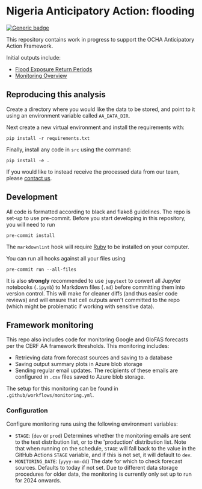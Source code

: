 # Nigeria Anticipatory Action: flooding
<!-- markdownlint-disable MD013 -->
[![Generic badge](https://img.shields.io/badge/STATUS-ENDORSED-%231EBFB3)](https://shields.io/)

This repository contains work in progress to support the OCHA Anticipatory Action Framework.

Initial outputs include:

- [Flood Exposure Return Periods](https://nga-floodexposure-marim-development-guc4dqhrguaxf3d9.eastus2-01.azurewebsites.net/)
- [Monitoring Overview](https://nga-monitoring-marimo-development-d6fhc2fud0hqa3e6.eastus2-01.azurewebsites.net/)

## Reproducing this analysis

Create a directory where you would like the data to be stored,
and point to it using an environment variable called
`AA_DATA_DIR`.

Next create a new virtual environment and install the requirements with:

```shell
pip install -r requirements.txt
```

Finally, install any code in `src` using the command:

```shell
pip install -e .
```

If you would like to instead receive the processed data from our team, please
[contact us](mailto:centrehumdata@un.org).

## Development

All code is formatted according to black and flake8 guidelines.
The repo is set-up to use pre-commit.
Before you start developing in this repository, you will need to run

```shell
pre-commit install
```

The `markdownlint` hook will require
[Ruby](https://www.ruby-lang.org/en/documentation/installation/)
to be installed on your computer.

You can run all hooks against all your files using

```shell
pre-commit run --all-files
```

It is also **strongly** recommended to use `jupytext`
to convert all Jupyter notebooks (`.ipynb`) to Markdown files (`.md`)
before committing them into version control. This will make for
cleaner diffs (and thus easier code reviews) and will ensure that cell outputs
aren't
committed to the repo (which might be problematic if working with sensitive
data).

## Framework monitoring

This repo also includes code for monitoring Google and
GloFAS forecasts per the CERF AA framework thresholds.
This monitoring includes:

- Retrieving data from forecast sources and saving to a database
- Saving output summary plots in Azure blob storage
- Sending regular email updates. The recipients of these
emails are configured in `.csv` files saved to Azure blob storage.

The setup for this monitoring can be found in `.github/workflows/monitoring.yml`.

### Configuration

Configure monitoring runs using the following environment variables:

- `STAGE`: (`dev` or `prod`) Determines whether the monitoring emails are sent to the test distribution list, or to the 'production' distribution list. Note that when running on the schedule, `STAGE` will fall back to the value in the GitHub Actions `STAGE` variable, and if this is not set, it will default to `dev`.
- `MONITORING_DATE`: (`yyyy-mm-dd`) The date for which to check forecast sources. Defaults to today if not set.
Due to different data storage procedures for older data, the monitoring is currently only set up to run for 2024 onwards.
